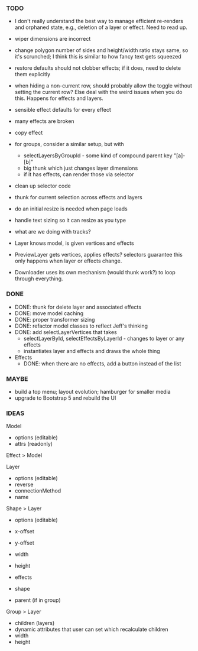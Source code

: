 ### TODO
- I don't really understand the best way to manage efficient re-renders and orphaned state, e.g., deletion of a layer or effect. Need to read up.

- wiper dimensions are incorrect
- change polygon number of sides and height/width ratio stays same, so it's scrunched; I think this is similar to how fancy text gets squeezed
- restore defaults should not clobber effects; if it does, need to delete them explicitly
- when hiding a non-current row, should probably allow the toggle without setting the current row? Else deal with the weird issues when you do this. Happens for effects and layers.
- sensible effect defaults for every effect
- many effects are broken
- copy effect

- for groups, consider a similar setup, but with
  - selectLayersByGroupId - some kind of compound parent key "[a]-[b]"
  - big thunk which just changes layer dimensions
  - if it has effects, can render those via selector

- clean up selector code
- thunk for current selection across effects and layers
- do an initial resize is needed when page loads
- handle text sizing so it can resize as you type
- what are we doing with tracks?

- Layer knows model, is given vertices and effects
- PreviewLayer gets vertices, applies effects? selectors guarantee this only happens when layer or effects change.
- Downloader uses its own mechanism (would thunk work?) to loop through everything.

### DONE
- DONE: thunk for delete layer and associated effects
- DONE: move model caching
- DONE: proper transformer sizing
- DONE: refactor model classes to reflect Jeff's thinking
- DONE: add selectLayerVertices that takes
  - selectLayerById, selectEffectsByLayerId - changes to layer or any effects
  - instantiates layer and effects and draws the whole thing
- Effects
  - DONE: when there are no effects, add a button instead of the list


### MAYBE
- build a top menu; layout evolution; hamburger for smaller media
- upgrade to Bootstrap 5 and rebuild the UI

### IDEAS
Model
 - options (editable)
 - attrs (readonly)

Effect > Model

Layer
 - options (editable)
  - reverse
  - connectionMethod
  - name

Shape > Layer
 - options (editable)
  - x-offset
  - y-offset
  - width
  - height

 - effects
 - shape
 - parent (if in group)

Group > Layer
 - children (layers)
 - dynamic attributes that user can set which recalculate children
  - width
  - height
